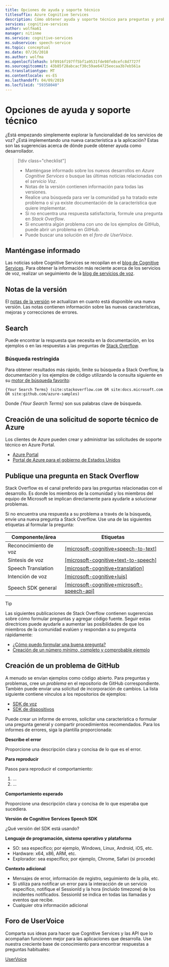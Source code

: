 ```yaml
---
title: Opciones de ayuda y soporte técnico
titlesuffix: Azure Cognitive Services
description: Cómo obtener ayuda y soporte técnico para preguntas y problemas relacionados con la creación de aplicaciones que se integran con el servicio Voz
services: cognitive-services
author: wolfma61
manager: nitinme
ms.service: cognitive-services
ms.subservice: speech-service
ms.topic: conceptual
ms.date: 07/26/2018
ms.author: wolfma
ms.openlocfilehash: bf0916f197ff5bf1a9531fde98fe8cefc8d7727f
ms.sourcegitcommit: 43b85f28abcacf30c59ae64725eecaa3b7eb561a
ms.translationtype: MT
ms.contentlocale: es-ES
ms.lasthandoff: 04/09/2019
ms.locfileid: "59358040"
---
```

# <a name="support-and-help-options"></a>Opciones de ayuda y soporte técnico

¿Está empezando simplemente explorar la funcionalidad de los servicios de voz? ¿Está implementando una nueva característica a la aplicación? Estas son las sugerencias acerca de dónde puede obtener ayuda como desarrollador.

> [!div class="checklist"]
> * Manténgase informado sobre los nuevos desarrollos en *Azure Cognitive Services* o busque las últimas noticias relacionadas con el *servicio Voz*.
> * Notas de la versión contienen información para todas las versiones.
> * Realice una búsqueda para ver la comunidad ya ha tratado este problema o si ya existe documentación de la característica que quiere implementar.
> * Si no encuentra una respuesta satisfactoria, formule una pregunta en *Stack Overflow*.
> * Si encuentra algún problema con uno de los ejemplos de GitHub, puede abrir un problema en *GitHub*.
> * Puede buscar una solución en el *foro de UserVoice*.

## <a name="stay-informed"></a>Manténgase informado

Las noticias sobre Cognitive Services se recopilan en el [blog de Cognitive Services](https://azure.microsoft.com/blog/topics/cognitive-services/). Para obtener la información más reciente acerca de los servicios de voz, realizar un seguimiento de la [blog de servicios de voz](https://azure.microsoft.com/blog/tag/speech-service/).

## <a name="release-notes"></a>Notas de la versión

El [notas de la versión](https://aka.ms/csspeech/whatsnew) se actualizan en cuanto está disponible una nueva versión. Las notas contienen información sobre las nuevas características, mejoras y correcciones de errores.

## <a name="search"></a>Search

Puede encontrar la respuesta que necesita en la documentación, en los ejemplos o en las respuestas a las preguntas de [Stack Overflow](https://www.stackoverflow.com).

### <a name="scoped-search"></a>Búsqueda restringida

Para obtener resultados más rápido, limite su búsqueda a Stack Overflow, la documentación y los ejemplos de código utilizando la consulta siguiente en su [motor de búsqueda favorito](https://bing.com):

```
{Your Search Terms} (site:stackoverflow.com OR site:docs.microsoft.com OR site:github.com/azure-samples)
```

Donde *{Your Search Terms}* son sus palabras clave de búsqueda.

## <a name="create-an-azure-support-request"></a>Creación de una solicitud de soporte técnico de Azure

Los clientes de Azure pueden crear y administrar las solicitudes de soporte técnico en Azure Portal.

* [Azure Portal](https://ms.portal.azure.com/#blade/Microsoft_Azure_Support/HelpAndSupportBlade/overview)
* [Portal de Azure para el gobierno de Estados Unidos](https://portal.azure.us)

## <a name="post-a-question-to-stack-overflow"></a>Publique una pregunta en Stack Overflow

Stack Overflow es el canal preferido para las preguntas relacionadas con el desarrollo. Es donde los miembros de la comunidad y los miembros del equipo de Microsoft se implican directamente para ayudarle a solucionar problemas.

Si no encuentra una respuesta a su problema a través de la búsqueda, envíe una nueva pregunta a Stack Overflow. Use una de las siguientes etiquetas al formular la pregunta:

|Componente/área  |Etiquetas  |
|---------|---------|
|Reconocimiento de voz |[[microsoft-cognitive+speech-to-text]](https://stackoverflow.com/questions/tagged/microsoft-cognitive+speech-to-text)|
|Síntesis de voz |[[microsoft-cognitive+text-to-speech]](https://stackoverflow.com/questions/tagged/microsoft-cognitive+text-to-speech)|
|Speech Translation |[[microsoft-cognitive+translation]](https://stackoverflow.com/questions/tagged/microsoft-cognitive+translation)|
|Intención de voz |[[microsoft-cognitive+luis]](https://stackoverflow.com/questions/tagged/microsoft-cognitive+luis)|
|Speech SDK general |[[microsoft-cognitive+microsoft-speech-api]](https://stackoverflow.com/questions/tagged/microsoft-cognitive+microsoft-speech-api)|

> [!TIP]
> Las siguientes publicaciones de Stack Overflow contienen sugerencias sobre cómo formular preguntas y agregar código fuente. Seguir estas directrices puede ayudarle a aumentar las posibilidades de que los miembros de la comunidad evalúen y respondan a su pregunta rápidamente:  
> * [¿Cómo puedo formular una buena pregunta?](https://stackoverflow.com/help/how-to-ask)
> * [Creación de un número mínimo, completo y comprobable ejemplo](https://stackoverflow.com/help/mcve)

## <a name="create-a-github-issue"></a>Creación de un problema de GitHub

A menudo se envían ejemplos como código abierto. Para preguntas y problemas, cree un *problema* en el repositorio de GitHub correspondiente. También puede enviar una solicitud de incorporación de cambios. La lista siguiente contiene vínculos a los repositorios de ejemplos:

* [SDK de voz](https://github.com/Azure-Samples/cognitive-services-speech-sdk/issues)
* [SDK de dispositivos](https://github.com/Azure-Samples/Cognitive-Services-Speech-Devices-SDK/issues)

Puede crear un informe de errores, solicitar una característica o formular una pregunta general y compartir procedimientos recomendados. Para los informes de errores, siga la plantilla proporcionada:

**Describe el error**

Proporcione una descripción clara y concisa de lo que es el error.

**Para reproducir**

Pasos para reproducir el comportamiento:
1. ...
2. ...

**Comportamiento esperado**

Proporcione una descripción clara y concisa de lo que esperaba que sucediera.

**Versión de Cognitive Services Speech SDK**

¿Qué versión del SDK está usando?

**Lenguaje de programación, sistema operativo y plataforma**

 - SO: sea específico; por ejemplo, Windows, Linux, Android, iOS, etc.
 - Hardware: x64, x86, ARM, etc.
 - Explorador: sea específico; por ejemplo, Chrome, Safari (si procede)

**Contexto adicional**

 - Mensajes de error, información de registro, seguimiento de la pila, etc.
 - Si utiliza para notificar un error para la interacción de un servicio específico, notifique el SessionId y la hora (incluido timezone) de los incidentes notificados. SessionId se indica en todas las llamadas y eventos que recibe.
 - Cualquier otra información adicional


## <a name="uservoice-forum"></a>Foro de UserVoice

Comparta sus ideas para hacer que Cognitive Services y las API que lo acompañan funcionen mejor para las aplicaciones que desarrolla. Use nuestra creciente base de conocimiento para encontrar respuestas a preguntas habituales:

[UserVoice](https://cognitive.uservoice.com/)
